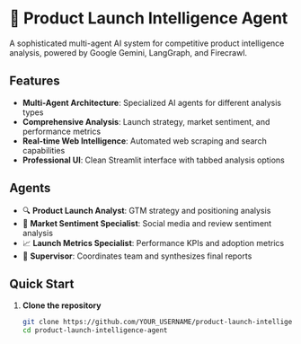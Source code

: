# 🚀 Product Launch Intelligence Agent

A sophisticated multi-agent AI system for competitive product intelligence analysis, powered by Google Gemini, LangGraph, and Firecrawl.

## Features

- **Multi-Agent Architecture**: Specialized AI agents for different analysis types
- **Comprehensive Analysis**: Launch strategy, market sentiment, and performance metrics
- **Real-time Web Intelligence**: Automated web scraping and search capabilities
- **Professional UI**: Clean Streamlit interface with tabbed analysis options

## Agents

- 🔍 **Product Launch Analyst**: GTM strategy and positioning analysis
- 💬 **Market Sentiment Specialist**: Social media and review sentiment analysis
- 📈 **Launch Metrics Specialist**: Performance KPIs and adoption metrics
- 👑 **Supervisor**: Coordinates team and synthesizes final reports

## Quick Start

1. **Clone the repository**
   ```bash
   git clone https://github.com/YOUR_USERNAME/product-launch-intelligence-agent.git
   cd product-launch-intelligence-agent
